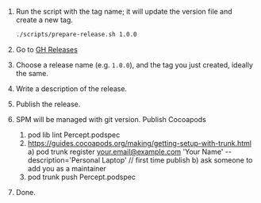 
1. Run the script with the tag name; it will update the version file and create a new tag.

    ```bash
    ./scripts/prepare-release.sh 1.0.0
    ```

 2. Go to [GH Releases](https://github.com/udaan-com/percept-ios)
 3. Choose a release name (e.g. `1.0.0`), and the tag you just created, ideally the same.
 4. Write a description of the release.
 5. Publish the release.
 6. SPM will be managed with git version. Publish Cocoapods
    1. pod lib lint Percept.podspec
    2. https://guides.cocoapods.org/making/getting-setup-with-trunk.html
        a) pod trunk register your.email@example.com 'Your Name' --description='Personal Laptop' // first time publish
        b) ask someone to add you as a maintainer
    3. pod trunk push Percept.podspec

 7. Done.
